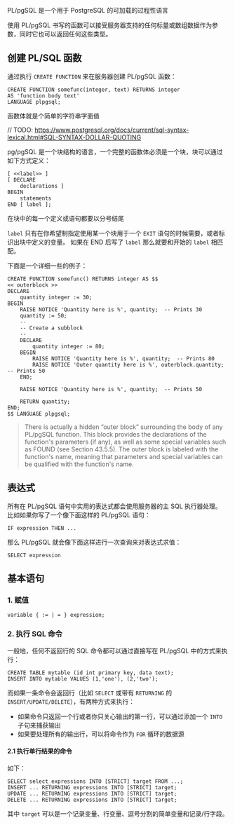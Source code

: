 PL/pgSQL 是一个用于 PostgreSQL 的可加载的过程性语言

使用 PL/pgSQL 书写的函数可以接受服务器支持的任何标量或数组数据作为参数，同时它也可以返回任何这些类型。

## 创建 PL/SQL 函数

通过执行 `CREATE FUNCTION` 来在服务器创建 PL/pgSQL 函数：

```postgresql
CREATE FUNCTION somefunc(integer, text) RETURNS integer
AS 'function body text'
LANGUAGE plpgsql;
```

函数体就是个简单的字符串字面值

// TODO: https://www.postgresql.org/docs/current/sql-syntax-lexical.html#SQL-SYNTAX-DOLLAR-QUOTING

pg/pgSQL 是一个块结构的语言，一个完整的函数体必须是一个块，块可以通过如下方式定义：

```postgresql
[ <<label>> ]
[ DECLARE
    declarations ]
BEGIN
    statements
END [ label ];
```

在块中的每一个定义或语句都要以分号结尾

`label` 只有在你希望制指定使用某一个块用于一个 `EXIT` 语句的时候需要，或者标识出块中定义的变量。
如果在 END 后写了 `label` 那么就要和开始的  `label` 相匹配。

下面是一个详细一些的例子：
```postgresql
CREATE FUNCTION somefunc() RETURNS integer AS $$
<< outerblock >>
DECLARE
    quantity integer := 30;
BEGIN
    RAISE NOTICE 'Quantity here is %', quantity;  -- Prints 30
    quantity := 50;
    --
    -- Create a subblock
    --
    DECLARE
        quantity integer := 80;
    BEGIN
        RAISE NOTICE 'Quantity here is %', quantity;  -- Prints 80
        RAISE NOTICE 'Outer quantity here is %', outerblock.quantity;  -- Prints 50
    END;

    RAISE NOTICE 'Quantity here is %', quantity;  -- Prints 50

    RETURN quantity;
END;
$$ LANGUAGE plpgsql;
```

> There is actually a hidden “outer block” surrounding the body of any PL/pgSQL function. This block provides the declarations of the function's parameters (if any), as well as some special variables such as FOUND (see Section 43.5.5). The outer block is labeled with the function's name, meaning that parameters and special variables can be qualified with the function's name.

## 表达式

所有在 PL/pgSQL 语句中实用的表达式都会使用服务器的主 SQL 执行器处理。
比如如果你写了一个像下面这样的 PL/pgSQL 语句：

```postgresql
IF expression THEN ...
```

那么 PL/pgSQL 就会像下面这样进行一次查询来对表达式求值：

```postgresql
SELECT expression
```

## 基本语句

### 1. 赋值

```
variable { := | = } expression;
```

### 2. 执行 SQL 命令

一般地，任何不返回行的 SQL 命令都可以通过直接写在 PL/pgSQL 中的方式来执行：

```postgresql
CREATE TABLE mytable (id int primary key, data text);
INSERT INTO mytable VALUES (1,'one'), (2,'two');
```

而如果一条命令会返回行（比如 `SELECT` 或带有 `RETURNING` 的 `INSERT/UPDATE/DELETE`），有两种方式来执行：
- 如果命令只返回一个行或者你只关心输出的第一行，可以通过添加一个 `INTO` 子句来捕获输出
- 如果要处理所有的输出行，可以将命令作为 `FOR` 循环的数据源

#### 2.1 执行单行结果的命令

如下：

```postgresql
SELECT select_expressions INTO [STRICT] target FROM ...;
INSERT ... RETURNING expressions INTO [STRICT] target;
UPDATE ... RETURNING expressions INTO [STRICT] target;
DELETE ... RETURNING expressions INTO [STRICT] target;
```

其中 `target` 可以是一个记录变量、行变量、逗号分割的简单变量和记录/行字段。


